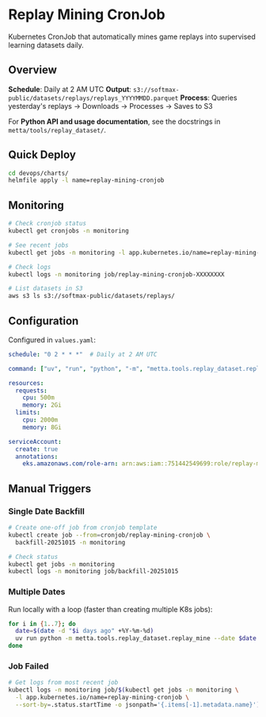 # Replay Mining CronJob

Kubernetes CronJob that automatically mines game replays into supervised learning datasets daily.

## Overview

**Schedule**: Daily at 2 AM UTC
**Output**: `s3://softmax-public/datasets/replays/replays_YYYYMMDD.parquet`
**Process**: Queries yesterday's replays → Downloads → Processes → Saves to S3

For **Python API and usage documentation**, see the docstrings in `metta/tools/replay_dataset/`.

## Quick Deploy

```bash
cd devops/charts/
helmfile apply -l name=replay-mining-cronjob
```

## Monitoring

```bash
# Check cronjob status
kubectl get cronjobs -n monitoring

# See recent jobs
kubectl get jobs -n monitoring -l app.kubernetes.io/name=replay-mining-cronjob

# Check logs
kubectl logs -n monitoring job/replay-mining-cronjob-XXXXXXXX

# List datasets in S3
aws s3 ls s3://softmax-public/datasets/replays/
```

## Configuration

Configured in `values.yaml`:

```yaml
schedule: "0 2 * * *"  # Daily at 2 AM UTC

command: ["uv", "run", "python", "-m", "metta.tools.replay_dataset.replay_mine"]

resources:
  requests:
    cpu: 500m
    memory: 2Gi
  limits:
    cpu: 2000m
    memory: 8Gi

serviceAccount:
  create: true
  annotations:
    eks.amazonaws.com/role-arn: arn:aws:iam::751442549699:role/replay-mining-cronjob
```

## Manual Triggers

### Single Date Backfill

```bash
# Create one-off job from cronjob template
kubectl create job --from=cronjob/replay-mining-cronjob \
  backfill-20251015 -n monitoring

# Check status
kubectl get jobs -n monitoring
kubectl logs -n monitoring job/backfill-20251015
```

### Multiple Dates

Run locally with a loop (faster than creating multiple K8s jobs):

```bash
for i in {1..7}; do
  date=$(date -d "$i days ago" +%Y-%m-%d)
  uv run python -m metta.tools.replay_dataset.replay_mine --date $date
done
```

### Job Failed

```bash
# Get logs from most recent job
kubectl logs -n monitoring job/$(kubectl get jobs -n monitoring \
  -l app.kubernetes.io/name=replay-mining-cronjob \
  --sort-by=.status.startTime -o jsonpath='{.items[-1].metadata.name}')
```

#
